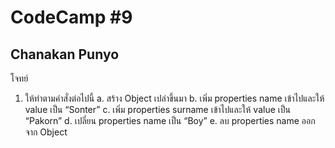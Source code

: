 # CodeCamp #9
## Chanakan Punyo 
โจทย์
1. ให้ทำตามคำสั่งต่อไปนี้
    a. สร้าง Object เปล่าขึ้นมา
    b. เพิ่ม properties name เข้าไปและให้ value เป็น “Sonter”
    c. เพิ่ม properties surname เข้าไปและให้ value เป็น “Pakorn”
    d. เปลี่ยน properties name เป็น “Boy”
    e. ลบ properties name ออกจาก Object

